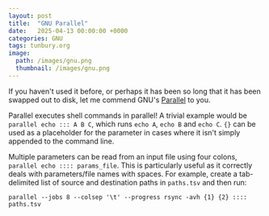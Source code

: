 ```yaml
---
layout: post
title:  "GNU Parallel"
date:   2025-04-13 00:00:00 +0000
categories: GNU
tags: tunbury.org
image:
  path: /images/gnu.png
  thumbnail: /images/gnu.png
---
```


If you haven't used it before, or perhaps it has been so long that it has been swapped out to disk, let me commend GNU's [Parallel](https://www.gnu.org/software/parallel/parallel.html) to you.

Parallel executes shell commands in parallel! A trivial example would be `parallel echo ::: A B C`, which runs `echo A`, `echo B` and `echo C`.  `{}` can be used as a placeholder for the parameter in cases where it isn't simply appended to the command line.

Multiple parameters can be read from an input file using four colons, `parallel echo :::: params_file`. This is particularly useful as it correctly deals with parameters/file names with spaces. For example, create a tab-delimited list of source and destination paths in `paths.tsv` and then run:

```shell
parallel --jobs 8 --colsep '\t' --progress rsync -avh {1} {2} :::: paths.tsv
```
